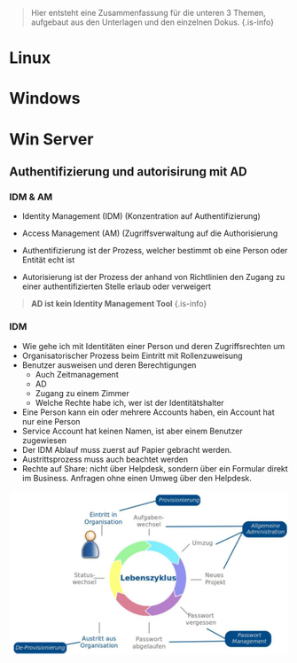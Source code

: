 <!-- TITLE: Vordiplom BS Doku -->
<!-- SUBTITLE: Dokumentation für die BS Vordiplomprüfung -->

> Hier entsteht eine Zusammenfassung für die unteren 3 Themen, aufgebaut aus den Unterlagen und den einzelnen Dokus.
{.is-info}

# Linux
# Windows
# Win Server

##  Authentifizierung und autorisirung mit AD
### IDM & AM
* Identity Management (IDM) (Konzentration auf Authentifizierung)
* Access Management (AM) (Zugriffsverwaltung auf die Authorisierung

* Authentifizierung ist der Prozess, welcher bestimmt ob eine Person oder Entität echt ist
* Autorisierung ist der Prozess der anhand von Richtlinien den Zugang zu einer authentifizierten Stelle erlaub oder verweigert
> **AD ist kein Identity Management Tool**
{.is-info}
### IDM
* Wie gehe ich mit Identitäten einer Person und deren Zugriffsrechten um
* Organisatorischer Prozess beim Eintritt mit Rollenzuweisung
* Benutzer ausweisen und deren Berechtigungen
  * Auch Zeitmanagement
  * AD
  * Zugang zu einem Zimmer
  * Welche Rechte habe ich, wer ist der Identitätshalter
* Eine Person kann ein oder mehrere Accounts haben, ein Account hat nur eine Person
* Service Account hat keinen Namen, ist aber einem Benutzer zugewiesen
* Der IDM Ablauf muss zuerst auf Papier gebracht werden.
* Austrittsprozess muss auch beachtet werden
* Rechte auf Share: nicht über Helpdesk, sondern über ein Formular direkt im Business. Anfragen ohne einen Umweg über den Helpdesk.

![Lebenszyklus](/uploads/dokus/3.2idm.png "LLebenszyklus")
